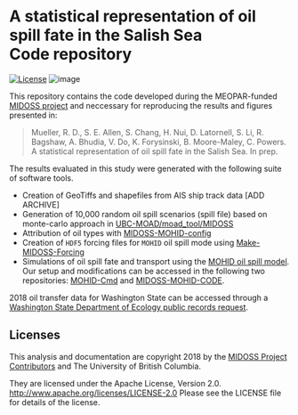 # A statistical representation of oil spill fate in the Salish Sea  <br />Code repository
[![License](https://img.shields.io/badge/License-Apache_2.0-blue.svg)](https://opensource.org/licenses/Apache-2.0)
![image](https://github.com/MIDOSS/MuellerEtAl_MIDOSS_paper/assets/59846131/ac188cfe-d502-4048-96aa-2eff284e3b20)


This repository contains the code developed during the MEOPAR-funded [MIDOSS project](https://midoss-docs.readthedocs.io/en/latest/index.html) and neccessary for reproducing the results and figures presented in: 

> Mueller, R. D., S. E. Allen, S. Chang, H. Nui, D. Latornell, S. Li, R.
Bagshaw, A. Bhudia, V. Do, K. Forysinski, B. Moore-Maley, C. Powers. A statistical representation of oil spill fate in the Salish Sea.  In prep.

The results evaluated in this study were generated with the following suite of software tools. 
- Creation of GeoTiffs and shapefiles from AIS ship track data [ADD ARCHIVE]
- Generation of 10,000 random oil spill scenarios (spill file) based on monte-carlo approach in [UBC-MOAD/moad_tool/MIDOSS](https://github.com/UBC-MOAD/moad_tools/tree/main/moad_tools/midoss)
- Attribution of oil types with [MIDOSS-MOHID-config](https://github.com/MIDOSS/MIDOSS-MOHID-config)
- Creation of `HDF5` forcing files for `MOHID` oil spill mode using [Make-MIDOSS-Forcing](https://github.com/MIDOSS/Make-MIDOSS-Forcing)
- Simulations of oil spill fate and transport using the [MOHID oil spill model](http://www.mohid.com).  Our setup and modifications can be accessed in the following two repositories: [MOHID-Cmd](https://github.com/MIDOSS/MOHID-Cmd?tab=readme-ov-file#license) and [MIDOSS-MOHID-CODE](https://github.com/MIDOSS/MIDOSS-MOHID-CODE).

2018 oil transfer data for Washington State can be accessed through a [Washington State Department of Ecology public records request](https://ecology.wa.gov/footer-pages/public-records-requests). 

## Licenses

This analysis and documentation are copyright 2018 by the [MIDOSS Project Contributors](https://midoss-docs.readthedocs.io/en/latest/CONTRIBUTORS.html) and The University of British Columbia.

They are licensed under the Apache License, Version 2.0.
http://www.apache.org/licenses/LICENSE-2.0
Please see the LICENSE file for details of the license.

